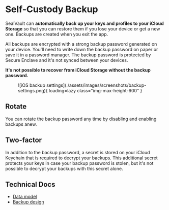 # Self-Custody Backup

SealVault can **automatically back up your keys and profiles to your iCloud
Storage** so that you can restore them if you lose your device or get a new one.
Backups are created when you exit the app.

All backups are encrypted with a strong backup password generated on your
device. You'll need to write down the backup password on paper or save it in a
password manager. The backup password is protected by Secure Enclave and it's
not synced between your devices. 

**It's not possible to recover from iCloud Storage without the backup
password.**

<figure markdown>
![iOS backup settings](./assets/images/screenshots/backup-settings.png){ loading=lazy class="img-max-height-600" }
</figure>

## Rotate 

You can rotate the backup password any time by disabling
and enabling backups anew.

## Two-factor

In addition to the backup password, a secret is stored on your iCloud Keychain
that is required to decrypt your backups. This additional secret protects your
keys in case your backup password is stolen, but it's not possible to decrypt
your backups with this secret alone.

## Technical Docs

- [Data model](./dev-docs/design/data.md)
- [Backup design](./dev-docs/design/backup.md)
